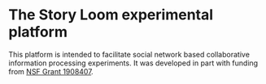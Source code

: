 # The Story Loom experimental platform

This platform is intended to facilitate social network based collaborative information processing experiments.  It was developed in part with funding from [NSF Grant 1908407](https://www.nsf.gov/awardsearch/showAward?AWD_ID=1908407).
